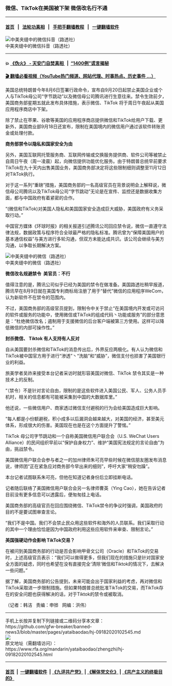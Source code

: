 ### 微信、TikTok在美国被下架  微信改名行不通
------------------------

#### [首页](https://github.com/gfw-breaker/banned-news3/blob/master/README.md) &nbsp;&nbsp;|&nbsp;&nbsp; [法轮功真相](https://github.com/begood0513/basic/blob/master/README.md)  &nbsp;&nbsp;|&nbsp;&nbsp; [手把手翻墙教程](https://github.com/gfw-breaker/guides/wiki)  &nbsp;&nbsp;|&nbsp;&nbsp; [一键翻墙软件](https://github.com/gfw-breaker/nogfw/blob/master/README.md)  



<div id="headerimg">
 <img alt="中美夹缝中的微信抖音（路透社）" src="https://www.rfa.org/mandarin/yataibaodao/zhengzhi/hj-09182020102545.html/hj0918.jpg/@@images/034c22bb-23c9-4d29-95cd-9a6d125f07a7.jpeg" title="中美夹缝中的微信抖音（路透社）"/>
 <div id="headerimgcontents">
  <div id="headerimgcaption">
   <span>
    中美夹缝中的微信抖音（路透社）
   </span>
   <!-- zoomattribute -->
  </div>
  <!-- headerimgcaption -->
 </div>
 <!-- headerimagecontents -->
</div>

<hr/>


#### 💥 [《伪火》 - 天安门自焚真相 ](http://158.247.195.190:10000/videos/blog/weihuo.html)&nbsp; |&nbsp; [“1400例”谎言揭秘  ](http://158.247.195.190:10000/videos/blog/jiexi1400.html)

#### [ 🎬  翻墙必看视频（YouTube热门频道、网站代理、时事热点、历史事件 ...）](https://github.com/gfw-breaker/links/blob/master/banned.md)

<div id="storytext">
 <div>
  <div class="slot_header">
  </div>
 </div>
 <p>
  美国总统特朗普今年8月6日签署行政命令，宣布自9月20日起禁止美国企业或个人与TikTok母公司“字节跳动”以及微信母公司腾讯进行生意往来。禁令生效前夕，美国商务部星期五就此发布具体措施，表示微信、TikTok 将于周日午夜起从美国应用程序商店中下架。
 </p>
 <p>
  除了禁止在苹果、谷歌等美国的应用程序商店提供微信和TikTok给用户下载、更新外，美国商业部9月18日还宣布，限制在美国境内的微信用户通过该软件转账资金或处理付款。
 </p>
 <p>
 </p>
 <p>
 </p>
 <p>
  <b>
   商务部禁令以隐私和国家安全为由
  </b>
 </p>
 <p>
  另外，美国互联网托管服务商、互联网传输或交换服务提供商、软件公司等被禁止自周日午夜（周一凌晨）起，向微信提供功能优化服务。由于特朗普总统早前要求TikTok在九十天内出售美国业务，美国商务部决定将这些限制细则调整至11月12日对TikTok执行。
 </p>
 <p>
  对于这一系列“重磅”措施，美国商务部的一名高级官员在背景说明会上解释说，微信母公司腾讯以及TikTok母公司“字节跳动”无论是在宣传、监控还是数据收集方面，都与中国政府有着紧密的合作。
 </p>
 <p>
  “(微信和TikTok)对美国人隐私和美国国家安全造成巨大威胁，美国政府有义务采取行动。”
 </p>
 <p>
  中国官方媒体《环球时报》的相关报道引述腾讯公司回应禁令说，微信一直遵守法律法规，数据政策与程序符合全球最严格的隐私标准。腾讯曾为“保障美国用户的基本通信权益”与美方进行多轮沟通，但双方未能达成共识。该公司会继续与美方沟通，以争取长期解决方案。
 </p>
 <p>
  <div class="image-inline captioned" style="width:680px;">
   <div style="width:680px;">
    <img alt="中美夹缝中的微信（路透社）" src="https://www.rfa.org/mandarin/yataibaodao/zhengzhi/hj-09182020102545.html/hj0918a.jpg" title="中美夹缝中的微信（路透社）"/>
   </div>
   <div class="image-caption">
    <span style="width:680px;">
     中美夹缝中的微信（路透社）
    </span>
    <span class="copyright">
    </span>
   </div>
  </div>
 </p>
 <p>
  <b>
   微信改名规避禁令  美官员：不行
  </b>
 </p>
 <p>
  值得注意的是，腾讯公司似乎已经为美国的禁令在做准备。美国路透社稍早报道，腾讯早在8月9日就在美国专利商标局注册了用于“替代”微信的应用程序WeCom，认为新软件不在禁令的范围内。
 </p>
 <p>
  不过，美国商务部的高级官员提到，限制令中关于禁止“在美国境内开发或可访问的软件或服务的功能中，使用微信或TikTok的组成代码丶功能或服务”的部分意思是：“杜绝微信改名；遏制用于支援微信的后台客户端被第三方使用。这样可以降低微信的内部可操作性。”
 </p>
 <p>
  <b>
   封杀微信、
  </b>
  <b>
   Tiktok 有人支持有人反对
  </b>
 </p>
 <p>
  自从美国要封杀微信和TikTok的消息传出后，外界反应两极化。有人认为微信和TikTok被中国官方用于进行“渗透”丶“洗脑”和“威胁”，微信支付也损害了美国银行业的利益。
 </p>
 <p>
  旅美学者吴祚来接受本台记者采访时就形容美国对微信、TikTok 禁令其实是一种技术上的反制。
 </p>
 <p>
  “（禁令）不是针对言论自由，限制的是这些软件进入美国公民、军人、公务人员手机时，相关的信息都有可能被采集到中国的大数据库里。”
 </p>
 <p>
  他还说，一些微信用户、商家透过微信支付避税的行为会给美国造成巨大影响。
 </p>
 <p>
  “每人都是小份额避税，积小成多以后漏洞会越来越大，对美国的经济，甚至美元体系，形成很大的伤害。美国现在也是在这个方面提升了警惕。”
 </p>
 <p>
  TikTok 母公司字节跳动和一个自称美国微信用户联合会（U.S. WeChat Users Alliance）的民间组织早前以“保护自身权力”、维护“美国宪法规定的言论自由”为由，挑战禁令。
 </p>
 <p>
  美国微信用户联合会参与者之一的加州律师朱可亮早些时候在微信朋友圈发布消息说，律师团“正在紧急应对商务部今早出来的细则”，呼吁大家“稍安勿躁”。
 </p>
 <p>
  本台记者试图联系朱可亮，但他在知道记者身份后立即挂断电话。
 </p>
 <p>
  记者随后联络了美国微信用户联合会另一名律师曹英（Ying Cao），她在告诉记者目前没有更多信息可以透露后，便匆匆挂上电话。
 </p>
 <p>
  美国商务部的高级官员在回应围绕微信、TikTok禁令的争议时强调，美国政府的目的不是要试图审查言论。
 </p>
 <p>
  “我们不是中国。我们不会禁止民众用这些软件和海外的人员联系。我们采取行动的其中一个理由恰恰是因为中国政府利用这些应用软件来审查、限制言论。”
 </p>
 <p>
  <b>
   美国强硬动作会影响
  </b>
  <b>
   TikTok交易？
  </b>
 </p>
 <p>
  在被问到美国商务部的行动是否会影响甲骨文公司（Oracle）和TikTok的交易时，上述高级官员表示：“我们可以做得更多，但我们现在的措施只是针对国家安全方面的疑虑，同时也希望在没有直接完全‘清除’微信和Tiktok的情况下，去解决一些问题。”
 </p>
 <p>
  据了解，美国商务部的公告提到，未来可能会出于国家利益的考虑，再对微信和TikTok采取进一步限制措施。但如果特朗普总统批准TikTok的交易，而TikTok存在的安全问题也获得解决的话，对于Tiktok的禁令或被取消。
 </p>
 <p>
 </p>
 <p>
  （记者：韩洁   责编：申铧   网编：洪伟）
 </p>
</div>

<hr/>
手机上长按并复制下列链接或二维码分享本文章：<br/>
https://github.com/gfw-breaker/banned-news3/blob/master/pages/yataibaodao/hj-09182020102545.md <br/>
<a href='https://github.com/gfw-breaker/banned-news3/blob/master/pages/yataibaodao/hj-09182020102545.md'><img src='https://github.com/gfw-breaker/banned-news3/blob/master/pages/yataibaodao/hj-09182020102545.md.png'/></a> <br/>
原文地址（需翻墙访问）：https://www.rfa.org/mandarin/yataibaodao/zhengzhi/hj-09182020102545.html


------------------------
#### [首页](https://github.com/gfw-breaker/banned-news3/blob/master/README.md) &nbsp;|&nbsp; [一键翻墙软件](https://github.com/gfw-breaker/nogfw/blob/master/README.md) &nbsp;| [《九评共产党》](https://github.com/gfw-breaker/9ping.md/blob/master/README.md#九评之一评共产党是什么) | [《解体党文化》](https://github.com/gfw-breaker/jtdwh.md/blob/master/README.md) | [《共产主义的终极目的》](https://github.com/gfw-breaker/gczydzjmd.md/blob/master/README.md)


<img src='http://gfw-breaker.win/banned-news3/pages/yataibaodao/hj-09182020102545.md' width='0px' height='0px'/>